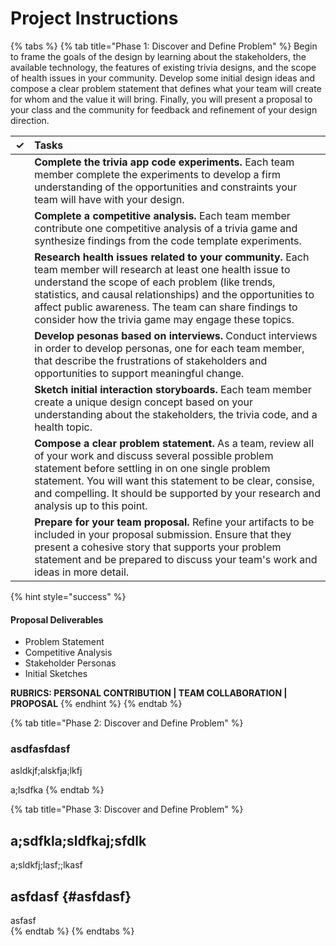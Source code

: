 # Project Instructions

{% tabs %}
{% tab title="Phase 1: Discover and Define Problem" %}
Begin to frame the goals of the design by learning about the stakeholders, the available technology, the features of existing trivia designs, and the scope of health issues in your community. Develop some initial design ideas and compose a clear problem statement that defines what your team will create for whom and the value it will bring. Finally, you will present a proposal to your class and the community for feedback and refinement of your design direction.

| ✓ | Tasks |
| :---: | :--- |
|  | **Complete the trivia app code experiments.** Each team member complete the experiments to develop a firm understanding of the opportunities and constraints your team will have with your design. |
|  | **Complete a competitive analysis.**  Each team member contribute one competitive analysis of a trivia game and synthesize findings from the code template experiments. |
|  | **Research health issues related to your community.** Each team member will research at least one health issue to understand the scope of each problem \(like trends, statistics, and causal relationships\) and the opportunities to affect public awareness. The team can share findings to consider how the trivia game may engage these topics. |
|  | **Develop pesonas based on interviews.** Conduct interviews in order to develop personas, one for each team member, that describe the frustrations of stakeholders and opportunities to support meaningful change. |
|  | **Sketch initial interaction storyboards.** Each team member create a unique design concept based on your understanding about the stakeholders, the trivia code, and a health topic. |
|  | **Compose a clear problem statement.** As a team, review all of your work and discuss several possible problem statement before settling in on one single problem statement. You will want this statement to be clear, consise, and compelling. It should be supported by your research and analysis up to this point. |
|  | **Prepare for your team proposal.** Refine your artifacts to be included in your proposal submission. Ensure that they present a cohesive story that supports your problem statement and be prepared to discuss your team's work and ideas in more detail. |

{% hint style="success" %}
#### Proposal Deliverables

* Problem Statement
* Competitive Analysis
* Stakeholder Personas
* Initial Sketches

**RUBRICS: PERSONAL CONTRIBUTION \| TEAM COLLABORATION \| PROPOSAL**
{% endhint %}
{% endtab %}

{% tab title="Phase 2: Discover and Define Problem" %}
### asdfasfdasf

asldkjf;alskfja;lkfj

a;lsdfka
{% endtab %}

{% tab title="Phase 3: Discover and Define Problem" %}
## a;sdfkla;sldfkaj;sfdlk

a;sldkfj;lasf;;lkasf

## asfdasf {#asfdasf}

asfasf  
{% endtab %}
{% endtabs %}



